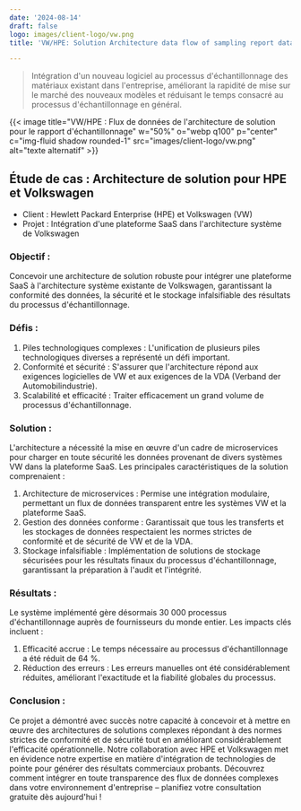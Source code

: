 ```yaml
---
date: '2024-08-14'
draft: false
logo: images/client-logo/vw.png
title: 'VW/HPE: Solution Architecture data flow of sampling report data'

---
```

> Intégration d'un nouveau logiciel au processus d'échantillonnage des matériaux existant dans l'entreprise, améliorant la rapidité de mise sur le marché des nouveaux modèles et réduisant le temps consacré au processus d'échantillonnage en général.

{{< image title="VW/HPE : Flux de données de l'architecture de solution pour le rapport d'échantillonnage" w="50%" o="webp q100" p="center" c="img-fluid shadow rounded-1" src="images/client-logo/vw.png" alt="texte alternatif" >}}

## Étude de cas : Architecture de solution pour HPE et Volkswagen

- Client : Hewlett Packard Enterprise (HPE) et Volkswagen (VW)
- Projet : Intégration d'une plateforme SaaS dans l'architecture système de Volkswagen

### Objectif :

Concevoir une architecture de solution robuste pour intégrer une plateforme SaaS à l'architecture système existante de Volkswagen, garantissant la conformité des données, la sécurité et le stockage infalsifiable des résultats du processus d'échantillonnage.

### Défis :

1. Piles technologiques complexes : L'unification de plusieurs piles technologiques diverses a représenté un défi important.
2. Conformité et sécurité : S'assurer que l'architecture répond aux exigences logicielles de VW et aux exigences de la VDA (Verband der Automobilindustrie).
3. Scalabilité et efficacité : Traiter efficacement un grand volume de processus d'échantillonnage.

### Solution :

L'architecture a nécessité la mise en œuvre d'un cadre de microservices pour charger en toute sécurité les données provenant de divers systèmes VW dans la plateforme SaaS. Les principales caractéristiques de la solution comprenaient :

1. Architecture de microservices : Permise une intégration modulaire, permettant un flux de données transparent entre les systèmes VW et la plateforme SaaS.
2. Gestion des données conforme : Garantissait que tous les transferts et les stockages de données respectaient les normes strictes de conformité et de sécurité de VW et de la VDA.
3. Stockage infalsifiable : Implémentation de solutions de stockage sécurisées pour les résultats finaux du processus d'échantillonnage, garantissant la préparation à l'audit et l'intégrité.

### Résultats :

Le système implémenté gère désormais 30 000 processus d'échantillonnage auprès de fournisseurs du monde entier. Les impacts clés incluent :

1. Efficacité accrue : Le temps nécessaire au processus d'échantillonnage a été réduit de 64 %.
2. Réduction des erreurs : Les erreurs manuelles ont été considérablement réduites, améliorant l'exactitude et la fiabilité globales du processus.

### Conclusion :

Ce projet a démontré avec succès notre capacité à concevoir et à mettre en œuvre des architectures de solutions complexes répondant à des normes strictes de conformité et de sécurité tout en améliorant considérablement l'efficacité opérationnelle. Notre collaboration avec HPE et Volkswagen met en évidence notre expertise en matière d'intégration de technologies de pointe pour générer des résultats commerciaux probants.
Découvrez comment intégrer en toute transparence des flux de données complexes dans votre environnement d'entreprise – planifiez votre consultation gratuite dès aujourd'hui !
